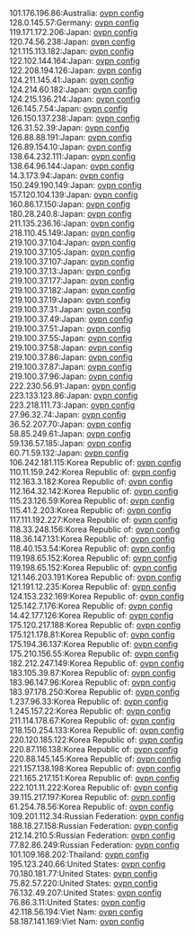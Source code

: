 101.176.196.86:Australia: [ovpn config](vpn/101_176_196_86.ovpn)  
128.0.145.57:Germany: [ovpn config](vpn/128_0_145_57.ovpn)  
119.171.172.206:Japan: [ovpn config](vpn/119_171_172_206.ovpn)  
120.74.56.238:Japan: [ovpn config](vpn/120_74_56_238.ovpn)  
121.115.113.182:Japan: [ovpn config](vpn/121_115_113_182.ovpn)  
122.102.144.164:Japan: [ovpn config](vpn/122_102_144_164.ovpn)  
122.208.194.126:Japan: [ovpn config](vpn/122_208_194_126.ovpn)  
124.211.145.41:Japan: [ovpn config](vpn/124_211_145_41.ovpn)  
124.214.60.182:Japan: [ovpn config](vpn/124_214_60_182.ovpn)  
124.215.136.214:Japan: [ovpn config](vpn/124_215_136_214.ovpn)  
126.145.7.54:Japan: [ovpn config](vpn/126_145_7_54.ovpn)  
126.150.137.238:Japan: [ovpn config](vpn/126_150_137_238.ovpn)  
126.31.52.39:Japan: [ovpn config](vpn/126_31_52_39.ovpn)  
126.88.88.191:Japan: [ovpn config](vpn/126_88_88_191.ovpn)  
126.89.154.10:Japan: [ovpn config](vpn/126_89_154_10.ovpn)  
138.64.232.111:Japan: [ovpn config](vpn/138_64_232_111.ovpn)  
138.64.96.144:Japan: [ovpn config](vpn/138_64_96_144.ovpn)  
14.3.173.94:Japan: [ovpn config](vpn/14_3_173_94.ovpn)  
150.249.190.149:Japan: [ovpn config](vpn/150_249_190_149.ovpn)  
157.120.104.139:Japan: [ovpn config](vpn/157_120_104_139.ovpn)  
160.86.17.150:Japan: [ovpn config](vpn/160_86_17_150.ovpn)  
180.28.240.8:Japan: [ovpn config](vpn/180_28_240_8.ovpn)  
211.135.236.16:Japan: [ovpn config](vpn/211_135_236_16.ovpn)  
218.110.45.149:Japan: [ovpn config](vpn/218_110_45_149.ovpn)  
219.100.37.104:Japan: [ovpn config](vpn/219_100_37_104.ovpn)  
219.100.37.105:Japan: [ovpn config](vpn/219_100_37_105.ovpn)  
219.100.37.107:Japan: [ovpn config](vpn/219_100_37_107.ovpn)  
219.100.37.13:Japan: [ovpn config](vpn/219_100_37_13.ovpn)  
219.100.37.177:Japan: [ovpn config](vpn/219_100_37_177.ovpn)  
219.100.37.182:Japan: [ovpn config](vpn/219_100_37_182.ovpn)  
219.100.37.19:Japan: [ovpn config](vpn/219_100_37_19.ovpn)  
219.100.37.31:Japan: [ovpn config](vpn/219_100_37_31.ovpn)  
219.100.37.49:Japan: [ovpn config](vpn/219_100_37_49.ovpn)  
219.100.37.51:Japan: [ovpn config](vpn/219_100_37_51.ovpn)  
219.100.37.55:Japan: [ovpn config](vpn/219_100_37_55.ovpn)  
219.100.37.58:Japan: [ovpn config](vpn/219_100_37_58.ovpn)  
219.100.37.86:Japan: [ovpn config](vpn/219_100_37_86.ovpn)  
219.100.37.87:Japan: [ovpn config](vpn/219_100_37_87.ovpn)  
219.100.37.96:Japan: [ovpn config](vpn/219_100_37_96.ovpn)  
222.230.56.91:Japan: [ovpn config](vpn/222_230_56_91.ovpn)  
223.133.123.86:Japan: [ovpn config](vpn/223_133_123_86.ovpn)  
223.218.111.73:Japan: [ovpn config](vpn/223_218_111_73.ovpn)  
27.96.32.74:Japan: [ovpn config](vpn/27_96_32_74.ovpn)  
36.52.207.70:Japan: [ovpn config](vpn/36_52_207_70.ovpn)  
58.85.249.61:Japan: [ovpn config](vpn/58_85_249_61.ovpn)  
59.136.57.185:Japan: [ovpn config](vpn/59_136_57_185.ovpn)  
60.71.59.132:Japan: [ovpn config](vpn/60_71_59_132.ovpn)  
106.242.181.115:Korea Republic of: [ovpn config](vpn/106_242_181_115.ovpn)  
110.11.159.242:Korea Republic of: [ovpn config](vpn/110_11_159_242.ovpn)  
112.163.3.182:Korea Republic of: [ovpn config](vpn/112_163_3_182.ovpn)  
112.164.32.142:Korea Republic of: [ovpn config](vpn/112_164_32_142.ovpn)  
115.23.126.59:Korea Republic of: [ovpn config](vpn/115_23_126_59.ovpn)  
115.41.2.203:Korea Republic of: [ovpn config](vpn/115_41_2_203.ovpn)  
117.111.192.227:Korea Republic of: [ovpn config](vpn/117_111_192_227.ovpn)  
118.33.248.156:Korea Republic of: [ovpn config](vpn/118_33_248_156.ovpn)  
118.36.147.131:Korea Republic of: [ovpn config](vpn/118_36_147_131.ovpn)  
118.40.153.54:Korea Republic of: [ovpn config](vpn/118_40_153_54.ovpn)  
119.198.65.152:Korea Republic of: [ovpn config](vpn/119_198_65_152.ovpn)  
119.198.65.152:Korea Republic of: [ovpn config](vpn/119_198_65_152.ovpn)  
121.146.203.191:Korea Republic of: [ovpn config](vpn/121_146_203_191.ovpn)  
121.191.12.235:Korea Republic of: [ovpn config](vpn/121_191_12_235.ovpn)  
124.153.232.169:Korea Republic of: [ovpn config](vpn/124_153_232_169.ovpn)  
125.142.7.176:Korea Republic of: [ovpn config](vpn/125_142_7_176.ovpn)  
14.42.177.126:Korea Republic of: [ovpn config](vpn/14_42_177_126.ovpn)  
175.120.217.188:Korea Republic of: [ovpn config](vpn/175_120_217_188.ovpn)  
175.121.178.81:Korea Republic of: [ovpn config](vpn/175_121_178_81.ovpn)  
175.194.36.137:Korea Republic of: [ovpn config](vpn/175_194_36_137.ovpn)  
175.210.156.55:Korea Republic of: [ovpn config](vpn/175_210_156_55.ovpn)  
182.212.247.149:Korea Republic of: [ovpn config](vpn/182_212_247_149.ovpn)  
183.105.39.87:Korea Republic of: [ovpn config](vpn/183_105_39_87.ovpn)  
183.96.147.96:Korea Republic of: [ovpn config](vpn/183_96_147_96.ovpn)  
183.97.178.250:Korea Republic of: [ovpn config](vpn/183_97_178_250.ovpn)  
1.237.96.33:Korea Republic of: [ovpn config](vpn/1_237_96_33.ovpn)  
1.245.157.22:Korea Republic of: [ovpn config](vpn/1_245_157_22.ovpn)  
211.114.178.67:Korea Republic of: [ovpn config](vpn/211_114_178_67.ovpn)  
218.150.254.133:Korea Republic of: [ovpn config](vpn/218_150_254_133.ovpn)  
220.120.185.122:Korea Republic of: [ovpn config](vpn/220_120_185_122.ovpn)  
220.87.116.138:Korea Republic of: [ovpn config](vpn/220_87_116_138.ovpn)  
220.88.145.145:Korea Republic of: [ovpn config](vpn/220_88_145_145.ovpn)  
221.157.138.198:Korea Republic of: [ovpn config](vpn/221_157_138_198.ovpn)  
221.165.217.151:Korea Republic of: [ovpn config](vpn/221_165_217_151.ovpn)  
222.101.11.222:Korea Republic of: [ovpn config](vpn/222_101_11_222.ovpn)  
39.115.217.197:Korea Republic of: [ovpn config](vpn/39_115_217_197.ovpn)  
61.254.78.56:Korea Republic of: [ovpn config](vpn/61_254_78_56.ovpn)  
109.201.112.34:Russian Federation: [ovpn config](vpn/109_201_112_34.ovpn)  
188.18.27.158:Russian Federation: [ovpn config](vpn/188_18_27_158.ovpn)  
212.14.210.5:Russian Federation: [ovpn config](vpn/212_14_210_5.ovpn)  
77.82.86.249:Russian Federation: [ovpn config](vpn/77_82_86_249.ovpn)  
101.109.168.202:Thailand: [ovpn config](vpn/101_109_168_202.ovpn)  
195.123.240.66:United States: [ovpn config](vpn/195_123_240_66.ovpn)  
70.180.181.77:United States: [ovpn config](vpn/70_180_181_77.ovpn)  
75.82.57.220:United States: [ovpn config](vpn/75_82_57_220.ovpn)  
76.132.49.207:United States: [ovpn config](vpn/76_132_49_207.ovpn)  
76.86.3.11:United States: [ovpn config](vpn/76_86_3_11.ovpn)  
42.118.56.194:Viet Nam: [ovpn config](vpn/42_118_56_194.ovpn)  
58.187.141.169:Viet Nam: [ovpn config](vpn/58_187_141_169.ovpn)  
